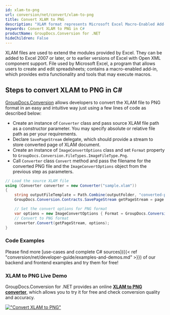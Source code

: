 ```yaml
---
id: xlam-to-png
url: conversion/net/convert/xlam-to-png
title: Convert XLAM to PNG
description: "XLAM format represents Microsoft Excel Macro-Enabled Add-In with .xlam extension. Learn how to convert XLAM to PNG file programmatically in C# language using GroupDocs.Conversion for .NET library."
keywords: Convert XLAM to PNG in C#
productName: GroupDocs.Conversion for .NET
hideChildren: False
---
```


XLAM files are used to extend the modules provided by Excel. They can be added to Excel 2007 or later, or to earlier versions of Excel with Open XML component support. File used by Microsoft Excel, a program that allows users to create and edit spreadsheets; contains a macro-enabled add-in, which provides extra functionality and tools that may execute macros.

## Steps to convert XLAM to PNG in C#

[GroupDocs.Conversion](https://products.groupdocs.com/conversion/net) allows developers to convert the XLAM file to PNG format in an easy and intuitive way just using a few lines of code as described below:

* Create an instance of `Converter` class and pass source XLAM file path as a constructor parameter. You may specify absolute or relative file path as per your requirements. 
* Declare `SavePageStream` delegate, which should provide a stream to store converted page of XLAM document.
* Create an instance of `ImageConvertOptions` class and set `Format` property to `GroupDocs.Conversion.FileTypes.ImageFileType.Png`.
* Call `Converter` class `Convert` method and pass the filename for the converted PNG file and the `ImageConvertOptions` object from the previous step as parameters.

```csharp
// Load the source XLAM file
using (Converter converter = new Converter("sample.xlam"))
{
    string outputFileTemplate = Path.Combine(outputFolder, "converted-page-{0}.png");
    GroupDocs.Conversion.Contracts.SavePageStream getPageStream = page => new FileStream(string.Format(outputFileTemplate, page), FileMode.Create);

    // Set the convert options for PNG format
    var options = new ImageConvertOptions { Format = GroupDocs.Conversion.FileTypes.ImageFileType.Png };   
    // Convert to PNG format
    converter.Convert(getPageStream, options);
}
```

### Code Examples

Please find more [use-cases and complete C# sources]({{< ref "conversion/net/developer-guide/examples-and-demos.md" >}}) of our backend and frontend examples and try them for free!

### XLAM to PNG Live Demo

GroupDocs.Conversion for .NET provides an online [**XLAM to PNG converter**](https://products.groupdocs.app/conversion/xlam-to-png), which allows you to try it for free and check conversion quality and accuracy.

[!["Convert XLAM to PNG"](conversion/net/images/convert-to-png/convert-xlam-to-png.png)](https://products.groupdocs.app/conversion/xlam-to-png)